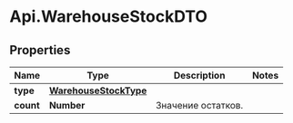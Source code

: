# Api.WarehouseStockDTO

## Properties

Name | Type | Description | Notes
------------ | ------------- | ------------- | -------------
**type** | [**WarehouseStockType**](WarehouseStockType.md) |  | 
**count** | **Number** | Значение остатков. | 


